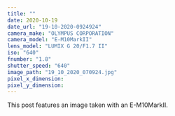 ```yaml
---
title: ""
date: 2020-10-19
date_url: "19-10-2020-0924924"
camera_make: "OLYMPUS CORPORATION"
camera_model: "E-M10MarkII"
lens_model: "LUMIX G 20/F1.7 II"
iso: "640"
fnumber: "1.8"
shutter_speed: "640"
image_path: "19_10_2020_070924.jpg"
pixel_x_dimension: 
pixel_y_dimension: 
---
```


This post features an image taken with an E-M10MarkII.